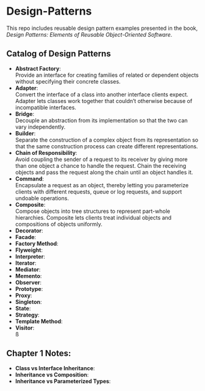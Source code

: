 # Design-Patterns
This repo includes reusable design pattern examples presented in the book, *Design Patterns: Elements of Reusable Object-Oriented Software*.
## Catalog of Design Patterns
* __Abstract Factory__: <br> Provide an interface for creating families of related or dependent objects without specifying their concrete classes.
* __Adapter__: <br> Convert the interface of a class into another interface clients expect. Adapter lets classes work together that couldn’t otherwise because of incompatible interfaces.
* __Bridge__: <br> Decouple an abstraction from its implementation so that the two can vary independently.
* __Builder__: <br> Separate the construction of a complex object from its representation so that the same construction process can create different representations.
* __Chain of Responsibility__: <br> Avoid coupling the sender of a request to its receiver by giving more than one object a chance to handle the request. Chain the receiving objects and pass the request along the chain until an object handles it.
* __Command__: <br> Encapsulate a request as an object, thereby letting you parameterize clients with different requests, queue or log requests, and support undoable operations.
* __Composite__: <br> Compose objects into tree structures to represent part-whole hierarchies. Composite lets clients treat individual objects and compositions of objects uniformly.
* __Decorator__: <br> 
* __Facade__: <br> 
* __Factory Method__: <br> 
* __Flyweight__: <br> 
* __Interpreter__: <br> 
* __Iterator__: <br> 
* __Mediator__: <br> 
* __Memento__: <br> 
* __Observer__: <br> 
* __Prototype__: <br> 
* __Proxy__: <br> 
* __Singleton__: <br> 
* __State__: <br> 
* __Strategy__: <br> 
* __Template Method__: <br> 
* __Visitor__: <br> ß
## Chapter 1 Notes:
* __Class vs Interface Inheritance__: <br>
* __Inheritance vs Composition__: <br>
* __Inheritance vs Parameterized Types__: <br>
